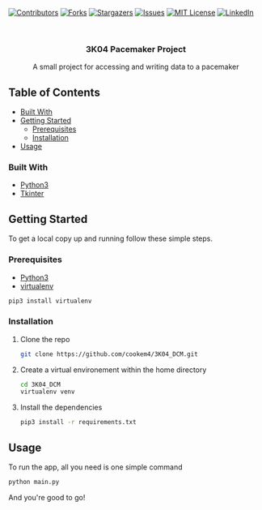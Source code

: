 <!--
*** Thanks for checking out this README Template. If you have a suggestion that would
*** make this better, please fork the repo and create a pull request or simply open
*** an issue with the tag "enhancement".
*** Thanks again! Now go create something AMAZING! :D
***
***
***
*** To avoid retyping too much info. Do a search and replace for the following:
*** github_username, repo, twitter_handle, email
-->





<!-- PROJECT SHIELDS -->
<!--
*** I'm using markdown "reference style" links for readability.
*** Reference links are enclosed in brackets [ ] instead of parentheses ( ).
*** See the bottom of this document for the declaration of the reference variables
*** for contributors-url, forks-url, etc. This is an optional, concise syntax you may use.
*** https://www.markdownguide.org/basic-syntax/#reference-style-links
-->
[![Contributors][contributors-shield]][contributors-url]
[![Forks][forks-shield]][forks-url]
[![Stargazers][stars-shield]][stars-url]
[![Issues][issues-shield]][issues-url]
[![MIT License][license-shield]][license-url]
[![LinkedIn][linkedin-shield]][linkedin-url]



<!-- PROJECT LOGO -->
<br />
<p align="center">
  <h3 align="center">3K04 Pacemaker Project</h3>

  <p align="center">
    A small project for accessing and writing data to a pacemaker
  </p>
</p>



<!-- TABLE OF CONTENTS -->
## Table of Contents


* [Built With](#built-with)
* [Getting Started](#getting-started)
  * [Prerequisites](#prerequisites)
  * [Installation](#installation)
* [Usage](#usage)


### Built With

* [Python3](https://www.python.org)
* [Tkinter](https://tkdocs.com)



<!-- GETTING STARTED -->
## Getting Started

To get a local copy up and running follow these simple steps.

### Prerequisites

* [Python3](https://www.python.org/downloads/)
* [virtualenv](https://virtualenv.pypa.io/en/latest/)
```sh
pip3 install virtualenv
```
### Installation
 
1. Clone the repo
    ```sh
    git clone https://github.com/cookem4/3K04_DCM.git
    ```
2. Create a virtual environement within the home directory
    ```sh
    cd 3K04_DCM
    virtualenv venv
    ```
3. Install the dependencies
    ```sh
    pip3 install -r requirements.txt
    ```

<!-- USAGE EXAMPLES -->
## Usage
To run the app, all you need is one simple command
```sh
python main.py
```
And you're good to go!



<!-- MARKDOWN LINKS & IMAGES -->
<!-- https://www.markdownguide.org/basic-syntax/#reference-style-links -->
[contributors-shield]: https://img.shields.io/github/contributors/cookem4/3K04_DCM.svg?style=flat-square
[contributors-url]: https://github.com/cookem4/3K04_DCM/graphs/contributors
[forks-shield]: https://img.shields.io/github/forks/cookem4/3K04_DCM.svg?style=flat-square
[forks-url]: https://github.com/cookem4/3K04_DCM/network/members
[stars-shield]: https://img.shields.io/github/stars/cookem4/3K04_DCM.svg?style=flat-square
[stars-url]: https://github.com/cookem4/3K04_DCM/stargazers
[issues-shield]: https://img.shields.io/github/issues/cookem4/3K04_DCM.svg?style=flat-square
[issues-url]: https://github.com/cookem4/3K04_DCM/issues
[license-shield]: https://img.shields.io/github/license/cookem4/3K04_DCM.svg?style=flat-square
[license-url]: https://github.com/cookem4/3K04_DCM/blob/master/LICENSE.txt
[linkedin-shield]: https://img.shields.io/badge/-LinkedIn-black.svg?style=flat-square&logo=linkedin&colorB=555
[linkedin-url]: https://linkedin.com/in/pdkary
[product-screenshot]: images/screenshot.png

